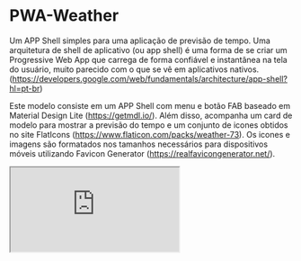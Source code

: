PWA-Weather
===========

Um APP Shell simples para uma aplicação de previsão de tempo.
Uma arquitetura de shell de aplicativo (ou app shell) é uma forma de se criar um Progressive Web App que carrega de forma confiável e instantânea na tela do usuário, muito parecido com o que se vê em aplicativos nativos. (https://developers.google.com/web/fundamentals/architecture/app-shell?hl=pt-br)

Este modelo consiste em um APP Shell com menu e botão FAB baseado em Material Design Lite (https://getmdl.io/). Além disso, acompanha um card de modelo para mostrar a previsão do tempo e um conjunto de icones obtidos no site FlatIcons (https://www.flaticon.com/packs/weather-73).
Os icones e imagens são formatados nos tamanhos necessários para dispositivos móveis utilizando Favicon Generator (https://realfavicongenerator.net/).

<iframe src="https://raw.githubusercontent.com/wellingtondellamura/my-pwa-labs/master/PWA-Weather-base/index.html"/>
